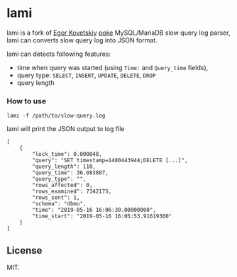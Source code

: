 # lami

lami is a fork of [Egor Kovetskiy](https://github.com/kovetskiy) [poke](https://github.com/kovetskiy/poke) MySQL/MariaDB slow query log parser, lami can converts slow query log into JSON format.

lami can detects following features:

- time when query was started (using `Time:` and `Query_time` fields), 
- query type: `SELECT`, `INSERT`, `UPDATE`, `DELETE`, `DROP`
- query length

### How to use
```
lami -f /path/to/slow-query.log
```

lami will print the JSON output to log file

```
[
    {
        "lock_time": 0.000048,
        "query": "SET timestamp=1480443944;DELETE [...]",
        "query_length": 110,
        "query_time": 36.083807,
        "query_type": "",
        "rows_affected": 0,
        "rows_examined": 7342175,
        "rows_sent": 1,
        "schema": "dbmu",
        "time": "2019-05-16 16:06:30.00000000",
        "time_start": "2019-05-16 16:05:53.91619300"
    }
]
```

## License
MIT.
